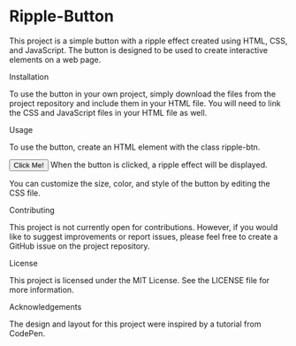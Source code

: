 # Ripple-Button

This project is a simple button with a ripple effect created using HTML, CSS, and JavaScript. The button is designed to be used to create interactive elements on a web page.

Installation

To use the button in your own project, simply download the files from the project repository and include them in your HTML file. You will need to link the CSS and JavaScript files in your HTML file as well.

<link rel="stylesheet" href="path/to/ripple-button.css">
<script src="path/to/ripple-button.js"></script>

Usage

To use the button, create an HTML element with the class ripple-btn.

<button class="ripple-btn">Click Me!</button>
When the button is clicked, a ripple effect will be displayed.

You can customize the size, color, and style of the button by editing the CSS file.

Contributing

This project is not currently open for contributions. However, if you would like to suggest improvements or report issues, please feel free to create a GitHub issue on the project repository.

License

This project is licensed under the MIT License. See the LICENSE file for more information.

Acknowledgements

The design and layout for this project were inspired by a tutorial from CodePen.

